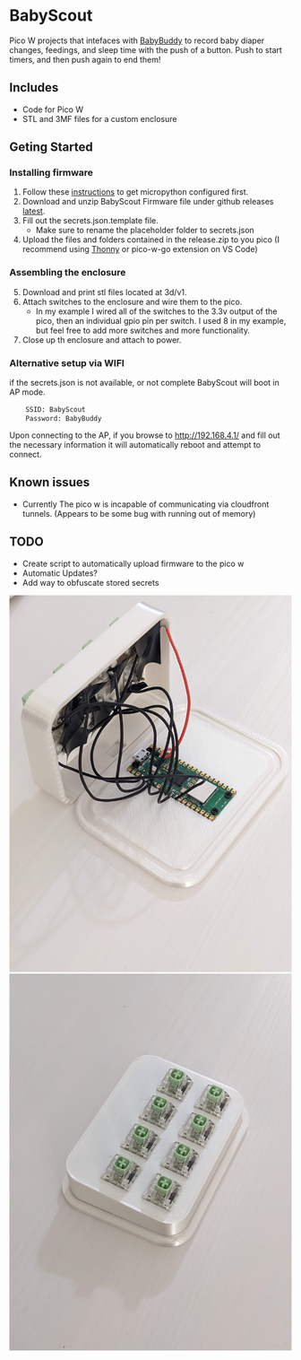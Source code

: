 # BabyScout

Pico W projects that intefaces with [BabyBuddy](https://github.com/babybuddy/babybuddy)  to record baby diaper changes, feedings, and sleep time with the push of a button. Push to start timers, and then push again to end them!

## Includes

* Code for Pico W
* STL and 3MF files for a custom enclosure

## Geting Started

### Installing firmware

1) Follow these [instructions](https://micropython.org/download/rp2-pico-w/) to get micropython configured first.
2) Download and unzip BabyScout Firmware file under github releases [latest](https://github.com/MikeSchapp/BabyScout/releases/latest).
3) Fill out the secrets.json.template file.
    * Make sure to rename the placeholder folder to secrets.json
4) Upload the files and folders contained in the release.zip to you pico (I recommend using [Thonny](https://thonny.org/) or pico-w-go extension on VS Code)

### Assembling the enclosure
5) Download and print stl files located at 3d/v1.
6) Attach switches to the enclosure and wire them to the pico.
    * In my example I wired all of the switches to the 3.3v output of the pico, then an individual gpio pin per switch. I used 8 in my example, but feel free to add more switches and more functionality.
7) Close up th enclosure and attach to power.

### Alternative setup via WIFI

if the secrets.json is not available, or not complete BabyScout will boot in AP mode. 
        
        SSID: BabyScout
        Password: BabyBuddy

Upon connecting to the AP, if you browse to http://192.168.4.1/ and fill out the necessary information it will automatically reboot and attempt to connect.

## Known issues

* Currently The pico w is incapable of communicating via cloudfront tunnels. (Appears to be some bug with running out of memory)

## TODO

* Create script to automatically upload firmware to the pico w 
* Automatic Updates?
* Add way to obfuscate stored secrets

![Opened Enclosure](assets/Inside.jpg?raw=true "Title")
![Closed Enclosure](assets/Assembled.jpg?raw=true "Title")
